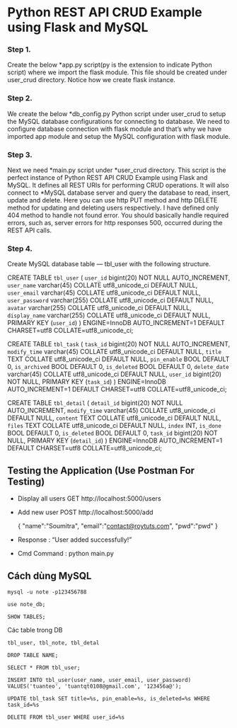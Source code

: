 # Python REST API CRUD Example using Flask and MySQL

### Step 1. 
Create the below *app.py script(py is the extension to indicate Python script) where we import the flask module. This file should be created under user_crud directory. Notice how we create flask instance. 

### Step 2. 
We create the below *db_config.py Python script under user_crud to setup the MySQL database configurations for connecting to database. We need to configure database connection with flask module and that’s why we have imported app module and setup the MySQL configuration with flask module.

### Step 3. 
Next we need *main.py script under *user_crud directory. This script is the perfect instance of Python REST API CRUD Example using Flask and MySQL. It defines all REST URIs for performing CRUD operations. It will also connect to *MySQL database server and query the database to read, insert, update and delete.
Here you can use http PUT method and http DELETE method for updating and deleting users respectively. I have defined only 404 method to handle not found error. You should basically handle required errors, such as, server errors for http responses 500, occurred during the REST API calls.

### Step 4. 
Create MySQL database table — tbl_user with the following structure.

  CREATE TABLE `tbl_user` (
  `user_id` bigint(20) NOT NULL AUTO_INCREMENT,
  `user_name` varchar(45) COLLATE utf8_unicode_ci DEFAULT NULL,
  `user_email` varchar(45) COLLATE utf8_unicode_ci DEFAULT NULL,
  `user_password` varchar(255) COLLATE utf8_unicode_ci DEFAULT NULL,
  `avatar` varchar(255) COLLATE utf8_unicode_ci DEFAULT NULL,
  `display_name` varchar(255) COLLATE utf8_unicode_ci DEFAULT NULL,
  PRIMARY KEY (`user_id`)
  ) ENGINE=InnoDB AUTO_INCREMENT=1 DEFAULT CHARSET=utf8 COLLATE=utf8_unicode_ci;

CREATE TABLE `tbl_task` (
  `task_id` bigint(20) NOT NULL AUTO_INCREMENT,
  `modify_time` varchar(45) COLLATE utf8_unicode_ci DEFAULT NULL,
  `title` TEXT COLLATE utf8_unicode_ci DEFAULT NULL,
  `pin_enable` BOOL DEFAULT 0,
  `is_archived` BOOL DEFAULT 0,
  `is_deleted` BOOL DEFAULT 0,
  `delete_date` varchar(45) COLLATE utf8_unicode_ci DEFAULT NULL,
  `user_id` bigint(20) NOT NULL,
  PRIMARY KEY (`task_id`)
  ) ENGINE=InnoDB AUTO_INCREMENT=1 DEFAULT CHARSET=utf8 COLLATE=utf8_unicode_ci;

CREATE TABLE `tbl_detail` (
  `detail_id` bigint(20) NOT NULL AUTO_INCREMENT,
  `modify_time` varchar(45) COLLATE utf8_unicode_ci DEFAULT NULL,
  `content` TEXT COLLATE utf8_unicode_ci DEFAULT NULL,
  `files` TEXT COLLATE utf8_unicode_ci DEFAULT NULL,
  `index` INT,
  `is_done` BOOL DEFAULT 0,
  `is_deleted` BOOL DEFAULT 0,
  `task_id` bigint(20) NOT NULL,
  PRIMARY KEY (`detail_id`)
  ) ENGINE=InnoDB AUTO_INCREMENT=1 DEFAULT CHARSET=utf8 COLLATE=utf8_unicode_ci;
  

## Testing the Application (Use Postman For Testing)
* Display all users
  GET http://localhost:5000/users
* Add new user
  POST http://localhost:5000/add
  
  {
	"name":"Soumitra",
	"email":"contact@roytuts.com",
	"pwd":"pwd"
  }
  
 * Response : “User added successfully!”
 * Cmd Command : python main.py

## Cách dùng MySQL
````
mysql -u note -p123456788
````
````angular2html
use note_db;
````
````angular2html
SHOW TABLES;
````
Các table trong DB
````angular2html
tbl_user, tbl_note, tbl_detal
````
````
DROP TABLE NAME;
````
````angular2html
SELECT * FROM tbl_user;
````
````angular2html
INSERT INTO tbl_user(user_name, user_email, user_password) VALUES('tuanteo', 'tuantqt0108@gmail.com', '123456a@');
````
````angular2html
UPDATE tbl_task SET title=%s, pin_enable=%s, is_deleted=%s WHERE task_id=%s
````
````angular2html
DELETE FROM tbl_user WHERE user_id=%s
````